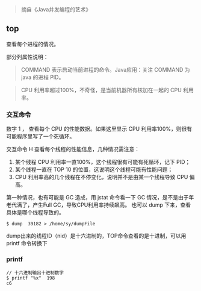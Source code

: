 > 摘自《Java并发编程的艺术》

## top
查看每个进程的情况。

部分列属性说明：
> COMMAND 表示启动当前进程的命令。Java应用：关注 COMMAND 为 java 的进程 PID。

> CPU 利用率超过100%，不奇怪，是当前机器所有核加在一起的 CPU 利用率。

### 交互命令

数字 1 ， 查看每个 CPU 的性能数据。如果这里显示 CPU 利用率100%，则很有可能程序里写了一个死循环。

交互命令 H 查看每个线程的性能信息，几种情况需注意：
1. 某个线程 CPU 利用率一直100%，这个线程很有可能有死循环，记下 PID；
2. 某个线程一直在 TOP 10 的位置，这说明这个线程可能有性能问题；
3. CPU 利用率高的几个线程在不停变化，说明并不是由某一个线程导致 CPU 偏高。

第一种情况，也有可能是 GC 造成，用 jstat 命令看一下 GC 情况，是不是由于年老代满了，产生Full GC，导致CPU利用率持续飙高。
也可以 dump 下来，查看具体是哪个线程导致的。
```vim
$ dump  39182 > /home/sy/dumpFile
```
dump出来的线程ID（nid）是十六进制的，TOP命令查看的是十进制，可以用 printf 命令转换下

### printf 

```vim
// 十六进制输出十进制数字
$ printf "%x"  198
c6
```
